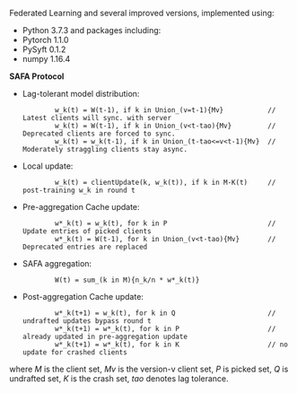 Federated Learning and several improved versions, implemented using:
- Python 3.7.3
and packages including:
- Pytorch 1.1.0
- PySyft 0.1.2
- numpy 1.16.4

**SAFA Protocol**

- Lag-tolerant model distribution:  

              w_k(t) = W(t-1), if k in Union_(v=t-1){Mv}           // Latest clients will sync. with server
              w_k(t) = W(t-1), if k in Union_(v<t-tao){Mv}         // Deprecated clients are forced to sync. 
              w_k(t) = w_k(t-1), if k in Union_(t-tao<=v<t-1){Mv}  // Moderately straggling clients stay async.

- Local update: 

              w_k(t) = clientUpdate(k, w_k(t)), if k in M-K(t)     // post-training w_k in round t 

- Pre-aggregation Cache update: 

              w*_k(t) = w_k(t), for k in P                         // Update entries of picked clients
              w*_k(t) = W(t-1), for k in Union_(v<t-tao){Mv}       // Deprecated entries are replaced     
           
- SAFA aggregation: 

              W(t) = sum_(k in M){n_k/n * w*_k(t)}  
- Post-aggregation Cache update:

              w*_k(t+1) = w_k(t), for k in Q                       // undrafted updates bypass round t
              w*_k(t+1) = w*_k(t), for k in P                      // already updated in pre-aggregation update 
              w*_k(t+1) = w*_k(t), for k in K                      // no update for crashed clients
where _M_ is the client set, _Mv_ is the version-v client set, _P_ is picked set, _Q_ is undrafted set, _K_ is the crash set, _tao_ denotes lag tolerance.
